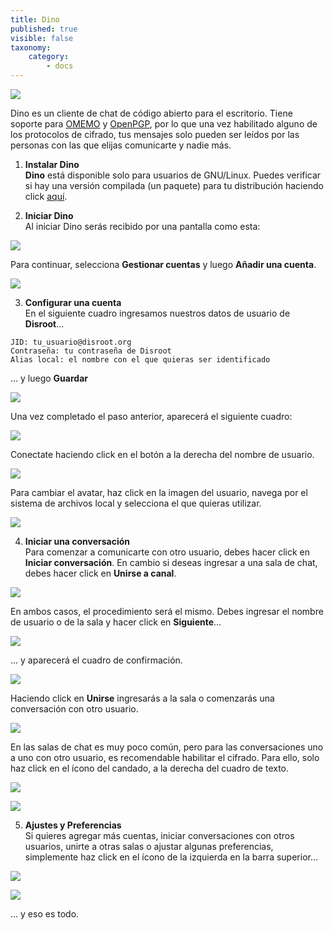 ```yaml
---
title: Dino
published: true
visible: false
taxonomy:
    category:
        - docs
---
```

![](es/dino.svg)<br>

Dino es un cliente de chat de código abierto para el escritorio. Tiene soporte para [OMEMO](https://securityhacklabs.net/articulo/que-es-omemo-el-protocolo-de-cifrado-de-ultima-generacion) y [OpenPGP](https://es.wikipedia.org/wiki/Pretty_Good_Privacy#OpenPGP), por lo que una vez habilitado alguno de los protocolos de cifrado, tus mensajes solo pueden ser leídos por las personas con las que elijas comunicarte y nadie más.

1. **Instalar Dino**<br>
**Dino** está disponible solo para usuarios de GNU/Linux. Puedes verificar si hay una versión compilada (un paquete) para tu distribución haciendo click [aquí](https://github.com/dino/dino/wiki/Distribution-Packages).

2. **Iniciar Dino**<br>
Al iniciar Dino serás recibido por una pantalla como esta:

![](es/01.png)

Para continuar, selecciona **Gestionar cuentas** y luego **Añadir una cuenta**.

![](es/02.png)

3. **Configurar una cuenta**<br>
En el siguiente cuadro ingresamos nuestros datos de usuario de **Disroot**...<br>
```
JID: tu_usuario@disroot.org
Contraseña: tu contraseña de Disroot
Alias local: el nombre con el que quieras ser identificado
```
... y luego **Guardar**

![](es/03.png)

Una vez completado el paso anterior, aparecerá el siguiente cuadro:

![](es/04.png)

Conectate haciendo click en el botón a la derecha del nombre de usuario.

![](es/05.png)

Para cambiar el avatar, haz click en la imagen del usuario, navega por el sistema de archivos local y selecciona el que quieras utilizar.

![](es/05a.png)


4. **Iniciar una conversación**<br>
Para comenzar a comunicarte con otro usuario, debes hacer click en **Iniciar conversación**. En cambio si deseas ingresar a una sala de chat, debes hacer click en **Unirse a canal**.

![](es/06.png)

En ambos casos, el procedimiento será el mismo. Debes ingresar el nombre de usuario o de la sala y hacer click en **Siguiente**...

![](es/07.png)

... y aparecerá el cuadro de confirmación.

![](es/08.png)

Haciendo click en **Unirse** ingresarás a la sala o comenzarás una conversación con otro usuario.

![](es/09.png)

En las salas de chat es muy poco común, pero para las conversaciones uno a uno con otro usuario, es recomendable habilitar el cifrado. Para ello, solo haz click en el ícono del candado, a la derecha del cuadro de texto.

![](es/13.png)

![](es/14.png)

5. **Ajustes y Preferencias**<br>
Si quieres agregar más cuentas, iniciar conversaciones con otros usuarios, unirte a otras salas o ajustar algunas preferencias, simplemente haz click en el ícono de la izquierda en la barra superior...

![](es/10.png)


![](es/12.png)

... y eso es todo.
